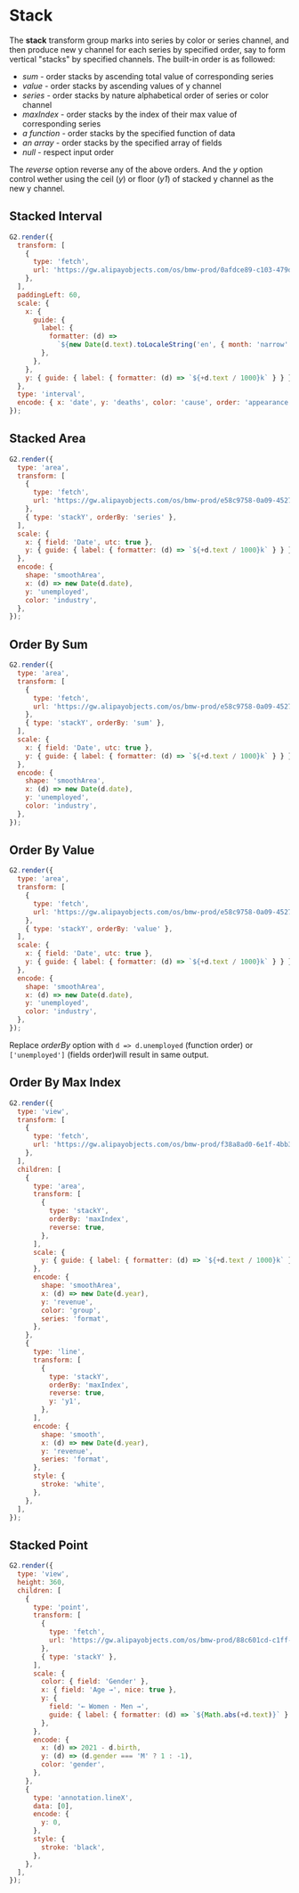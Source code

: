 # Stack

The **stack** transform group marks into series by color or series channel, and then produce new y channel for each series by specified order, say to form vertical "stacks" by specified channels. The built-in order is as followed:

- _sum_ - order stacks by ascending total value of corresponding series
- _value_ - order stacks by ascending values of y channel
- _series_ - order stacks by nature alphabetical order of series or color channel
- _maxIndex_ - order stacks by the index of their max value of corresponding series
- _a function_ - order stacks by the specified function of data
- _an array_ - order stacks by the specified array of fields
- _null_ - respect input order

The _reverse_ option reverse any of the above orders. And the _y_ option control wether using the ceil (_y_) or floor (_y1_) of stacked y channel as the new y channel.

## Stacked Interval

```js
G2.render({
  transform: [
    {
      type: 'fetch',
      url: 'https://gw.alipayobjects.com/os/bmw-prod/0afdce89-c103-479d-91f4-6cf604bcf200.json',
    },
  ],
  paddingLeft: 60,
  scale: {
    x: {
      guide: {
        label: {
          formatter: (d) =>
            `${new Date(d.text).toLocaleString('en', { month: 'narrow' })}`,
        },
      },
    },
    y: { guide: { label: { formatter: (d) => `${+d.text / 1000}k` } } },
  },
  type: 'interval',
  encode: { x: 'date', y: 'deaths', color: 'cause', order: 'appearance' },
});
```

## Stacked Area

```js
G2.render({
  type: 'area',
  transform: [
    {
      type: 'fetch',
      url: 'https://gw.alipayobjects.com/os/bmw-prod/e58c9758-0a09-4527-aa90-fbf175b45925.json',
    },
    { type: 'stackY', orderBy: 'series' },
  ],
  scale: {
    x: { field: 'Date', utc: true },
    y: { guide: { label: { formatter: (d) => `${+d.text / 1000}k` } } },
  },
  encode: {
    shape: 'smoothArea',
    x: (d) => new Date(d.date),
    y: 'unemployed',
    color: 'industry',
  },
});
```

## Order By Sum

```js
G2.render({
  type: 'area',
  transform: [
    {
      type: 'fetch',
      url: 'https://gw.alipayobjects.com/os/bmw-prod/e58c9758-0a09-4527-aa90-fbf175b45925.json',
    },
    { type: 'stackY', orderBy: 'sum' },
  ],
  scale: {
    x: { field: 'Date', utc: true },
    y: { guide: { label: { formatter: (d) => `${+d.text / 1000}k` } } },
  },
  encode: {
    shape: 'smoothArea',
    x: (d) => new Date(d.date),
    y: 'unemployed',
    color: 'industry',
  },
});
```

## Order By Value

```js
G2.render({
  type: 'area',
  transform: [
    {
      type: 'fetch',
      url: 'https://gw.alipayobjects.com/os/bmw-prod/e58c9758-0a09-4527-aa90-fbf175b45925.json',
    },
    { type: 'stackY', orderBy: 'value' },
  ],
  scale: {
    x: { field: 'Date', utc: true },
    y: { guide: { label: { formatter: (d) => `${+d.text / 1000}k` } } },
  },
  encode: {
    shape: 'smoothArea',
    x: (d) => new Date(d.date),
    y: 'unemployed',
    color: 'industry',
  },
});
```

Replace _orderBy_ option with `d => d.unemployed` (function order) or `['unemployed']` (fields order)will result in same output.

## Order By Max Index

```js
G2.render({
  type: 'view',
  transform: [
    {
      type: 'fetch',
      url: 'https://gw.alipayobjects.com/os/bmw-prod/f38a8ad0-6e1f-4bb3-894c-7db50781fdec.json',
    },
  ],
  children: [
    {
      type: 'area',
      transform: [
        {
          type: 'stackY',
          orderBy: 'maxIndex',
          reverse: true,
        },
      ],
      scale: {
        y: { guide: { label: { formatter: (d) => `${+d.text / 1000}k` } } },
      },
      encode: {
        shape: 'smoothArea',
        x: (d) => new Date(d.year),
        y: 'revenue',
        color: 'group',
        series: 'format',
      },
    },
    {
      type: 'line',
      transform: [
        {
          type: 'stackY',
          orderBy: 'maxIndex',
          reverse: true,
          y: 'y1',
        },
      ],
      encode: {
        shape: 'smooth',
        x: (d) => new Date(d.year),
        y: 'revenue',
        series: 'format',
      },
      style: {
        stroke: 'white',
      },
    },
  ],
});
```

## Stacked Point

```js
G2.render({
  type: 'view',
  height: 360,
  children: [
    {
      type: 'point',
      transform: [
        {
          type: 'fetch',
          url: 'https://gw.alipayobjects.com/os/bmw-prod/88c601cd-c1ff-4c9b-90d5-740d0b710b7e.json',
        },
        { type: 'stackY' },
      ],
      scale: {
        color: { field: 'Gender' },
        x: { field: 'Age →', nice: true },
        y: {
          field: '← Women · Men →',
          guide: { label: { formatter: (d) => `${Math.abs(+d.text)}` } },
        },
      },
      encode: {
        x: (d) => 2021 - d.birth,
        y: (d) => (d.gender === 'M' ? 1 : -1),
        color: 'gender',
      },
    },
    {
      type: 'annotation.lineX',
      data: [0],
      encode: {
        y: 0,
      },
      style: {
        stroke: 'black',
      },
    },
  ],
});
```

